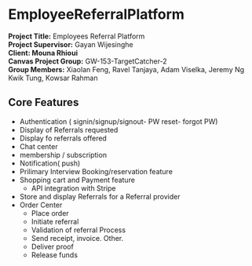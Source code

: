 # EmployeeReferralPlatform
<b>Project Title:</b> Employees Referral Platform <br>
<b>Project Supervisor:</b> Gayan Wijesinghe <br>
<b>Client: Mouna Rhioui</b> <br>
<b>Canvas Project Group:</b> GW-153-TargetCatcher-2 <br>
<b>Group Members:</b> Xiaolan Feng, Ravel Tanjaya, Adam Viselka, Jeremy Ng Kwik Tung, Kowsar Rahman <br>
## Core Features
- Authentication ( signin/signup/signout- PW reset- forgot PW)
- Display of Referrals requested
- Display fo referrals offered
- Chat center
- membership / subscription
- Notification( push)
- Prilimary Interview Booking/reservation  feature
- Shopping cart and Payment feature 
  - API integration with Stripe
- Store and display Referrals for a Referral provider 
- Order Center
  - Place order 
  - Initiate referral
  - Validation of referral Process 
  - Send receipt, invoice. Other. 
  - Deliver proof
  - Release funds
